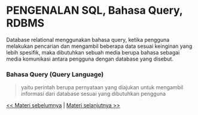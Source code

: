 # PENGENALAN SQL, Bahasa Query, RDBMS

Database relational menggunakan bahasa query, ketika pengguna melakukan pencarian dan mengambil beberapa data sesuai keinginan yang lebih spesifik, maka dibutuhkan sebuah media berupa bahasa sebagai media komunikasi antara pengguna dengan database
yang disebut.

### **Bahasa Query (Query Language)**
> yaitu perintah berupa pernyataan yang diajukan untuk mengambil informasi dari database sesuai yang dibutuhkan pengguna

[<< Materi sebelumnya](https://github.com/bellshade/SQL/tree/main/Basic/01_Pengenalan/2_Pengenalan_Database_Relational) | [Materi selanjutnya >>](https://github.com/bellshade/SQL/tree/main/Basic/01_Pengenalan/4_SQL_Comment)